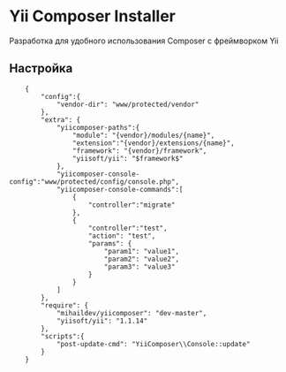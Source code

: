Yii Composer Installer
=============================

Разработка для удобного использования Composer с фреймворком Yii

Настройка
------------

        {
            "config":{
                "vendor-dir": "www/protected/vendor"
            },
            "extra": {
                "yiicomposer-paths":{
                    "module": "{vendor}/modules/{name}",
                    "extension":"{vendor}/extensions/{name}",
                    "framework": "{vendor}/framework",
                    "yiisoft/yii": "$framework$"
                },
                "yiicomposer-console-config":"www/protected/config/console.php",
                "yiicomposer-console-commands":[
                    {
                        "controller":"migrate"
                    },
                    {
                        "controller":"test",
                        "action": "test",
                        "params": {
                            "param1": "value1",
                            "param2": "value2",
                            "param3": "value3"
                        }
                    }
                ]
            },
            "require": {
                "mihaildev/yiicomposer": "dev-master",
                "yiisoft/yii": "1.1.14"
            },
            "scripts":{
                "post-update-cmd": "YiiComposer\\Console::update"
            }
        }